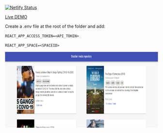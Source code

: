 [![Netlify Status](https://api.netlify.com/api/v1/badges/55ec25e8-a8db-4c23-be73-2141b0746792/deploy-status)](https://app.netlify.com/sites/clever-payne-fb5b69/deploys)

[Live DEMO](https://clever-payne-fb5b69.netlify.app/)

Create a .env file at the root of the folder and add:

`REACT_APP_ACCESS_TOKEN=<API_TOKEN>`

`REACT_APP_SPACE=<SPACEID>`

<p align="center">
  <img width="1000" height="250" src="/images/snap.PNG">
</p>
